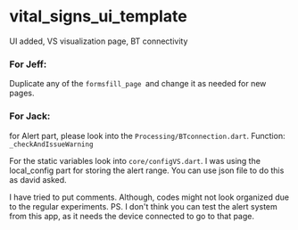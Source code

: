 # vital_signs_ui_template

UI added, VS visualization page, BT connectivity

### For Jeff:
Duplicate any of the `formsfill_page `and change it as needed for new pages.

### For Jack:
for Alert part, please look into the `Processing/BTconnection.dart`.
Function: `_checkAndIssueWarning`

For the static variables look into `core/configVS.dart`. 
I was using the local_config part for storing the alert range. You can use json file to do this as david asked.

I have tried to put comments. Although, codes might not look organized due to the regular experiments. 
PS. I don't think you can test the alert system from this app, as it needs the device connected to go to that page.